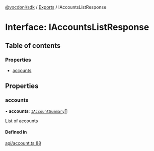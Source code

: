 [@vocdoni/sdk](/sdk) / [Exports](../modules.md) / IAccountsListResponse

# Interface: IAccountsListResponse

## Table of contents

### Properties

- [accounts](IAccountsListResponse.md#accounts)

## Properties

### accounts

• **accounts**: [`IAccountSummary`](../modules.md#iaccountsummary)[]

List of accounts

#### Defined in

[api/account.ts:88](https://github.com/vocdoni/vocdoni-sdk/blob/0a4464c/src/api/account.ts#L88)
